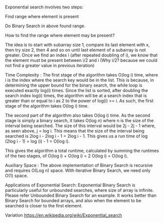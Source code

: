 
Exponential search involves two steps:  

Find range where element is present

Do Binary Search in above found range.

How to find the range where element may be present? 

The idea is to start with subarray size 1, compare its last element with x, then try size 2, then 4 and so on until last element of a subarray is not greater. 
Once we find an index i (after repeated doubling of i), we know that the element must be present between i/2 and i (Why i/2? because we could not find a greater value in previous iteration)

Time Complexity : 
The first stage of the algorithm takes O(log i) time, where i is the index where the search key would be in the list. This is because, in determining the upper bound for the binary search, the while loop is executed exactly log(i)  times. Since the list is sorted, after doubling the search index log(i)  times, the algorithm will be at a search index that is greater than or equal to i as 2 to the power of log(i) >= i. As such, the first stage of the algorithm takes O(log i) time.

The second part of the algorithm also takes O(log i) time. As the second stage is simply a binary search, it takes O(log n) where n is the size of the interval being searched. The size of this interval would be 2j - 2j - 1 where, as seen above, j = log i. This means that the size of the interval being searched is 2log i - 2log i - 1 = 2log i - 1. This gives us a run time of log (2log i - 1) = log (i) - 1 = O(log i).

This gives the algorithm a total runtime, calculated by summing the runtimes of the two stages, of O(log i) + O(log i) = 2 O(log i) = O(log i).


Auxiliary Space : The above implementation of Binary Search is recursive and requires O(Log n) space. With iterative Binary Search, we need only O(1) space.

Applications of Exponential Search: 
Exponential Binary Search is particularly useful for unbounded searches, where size of array is infinite. Please refer Unbounded Binary Search for an example.
It works better than Binary Search for bounded arrays, and also when the element to be searched is closer to the first element.

Variation
https://en.wikipedia.org/wiki/Exponential_search
